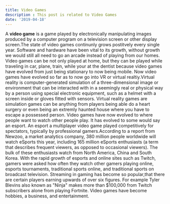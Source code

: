 ```yaml
---
title: Video Games
description : This post is related to Video Games
date: '2019-04-18'
---
```


A **video game** is a game played by electronically manipulating images produced by a computer program on a television screen or other display screen.The state of video games continunly grows postitvely every single year. Software and hardware have been vital to its growth, without growth we would still all need to go an arcade instead of playing from our homes. Video games can be not only played at home, but they can be played while traveling in car, plane, train, while your at the dentist because video games have evolved from just being stationary to now being mobile. Now video games have evolved so far as to now go into VR or virtual realtiy.Virtual reality is computer-generated simulation of a three-dimensional image or environment that can be interacted with in a seemingly real or physical way by a person using special electronic equipment, such as a helmet with a screen inside or gloves fitted with sensors. Virtual reality games are simulation games can be anything from players being able do a heart surgery or even being an extremly haunted house where you have to escape a possessed person. Video games have now evolved to where people want to watch other people play. It has evolved to some would say an esport. An esport a multiplayer video game played competitively for spectators, typically by professional gamers.According to a report from Newzoo, a market analytics company, 380 million people worldwide will watch eSports this year, including 165 million eSports enthusiasts (a term that describes frequent viewers, as opposed to occasional viewers). The bulk of these enthusiasts watch from North America, China and South Korea.  With the rapid growth of esports and online sites such as Twitch, gamers were asked how often they watch other gamers playing online, esports tournaments, traditional sports online, and traditional sports on broadcast television. Streaming in gaming has become so popular,that there are certain players earning upwards of over six figures. For example Tyler Blevins also known as "Ninja" makes more than $100,000 from Twitch subscribers alone from playing Fortnite. Video games have become hobbies, a business, and entertainment.